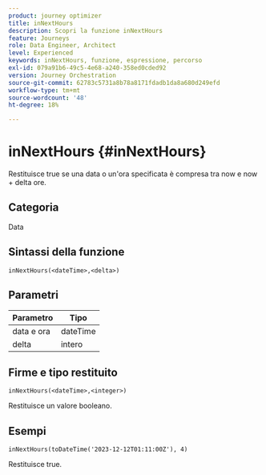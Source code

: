```yaml
---
product: journey optimizer
title: inNextHours
description: Scopri la funzione inNextHours
feature: Journeys
role: Data Engineer, Architect
level: Experienced
keywords: inNextHours, funzione, espressione, percorso
exl-id: 079a91b6-49c5-4e68-a240-358ed0cded92
version: Journey Orchestration
source-git-commit: 62783c5731a8b78a8171fdadb1da8a680d249efd
workflow-type: tm+mt
source-wordcount: '48'
ht-degree: 18%

---
```


# inNextHours {#inNextHours}

Restituisce true se una data o un&#39;ora specificata è compresa tra now e now + delta ore.

## Categoria

Data

## Sintassi della funzione

`inNextHours(<dateTime>,<delta>)`

## Parametri

| Parametro | Tipo |
|-----------|------------------|
| data e ora | dateTime |
| delta | intero |

## Firme e tipo restituito

`inNextHours(<dateTime>,<integer>)`

Restituisce un valore booleano.

## Esempi

`inNextHours(toDateTime('2023-12-12T01:11:00Z'), 4)`

Restituisce true.
